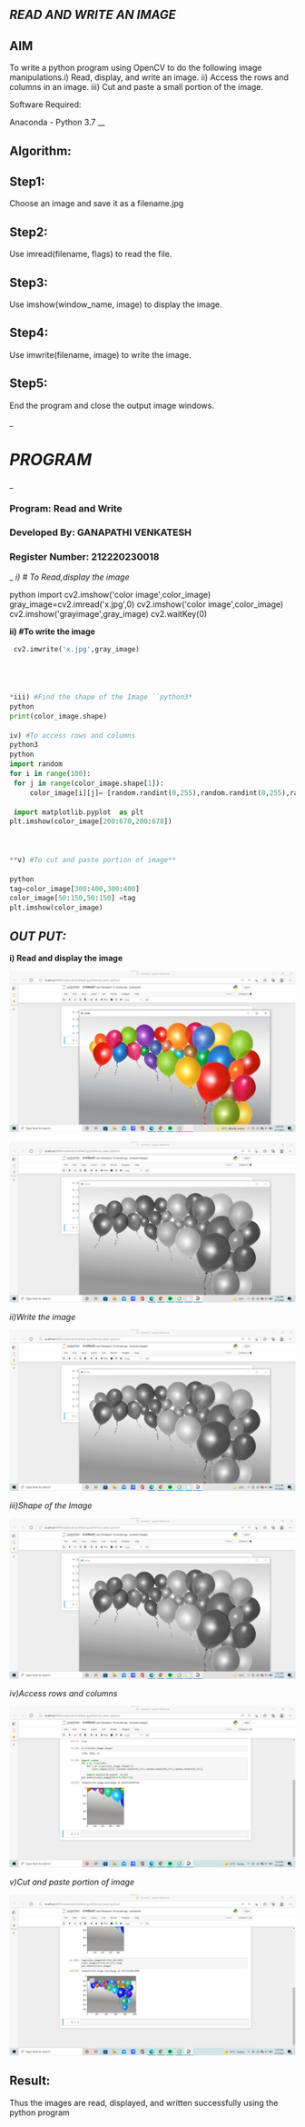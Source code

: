 ## *READ AND WRITE AN IMAGE* ##



## **AIM**
To write a python program using OpenCV to do the following image manipulations.i) Read, display, and write an image. ii) Access the rows and columns in an image. iii) Cut and paste a small portion of the image.

Software Required:

Anaconda - Python 3.7
__
## Algorithm: ##
## Step1: ##

Choose an image and save it as a filename.jpg

## Step2: ##

Use imread(filename, flags) to read the file.

## Step3: ##

Use imshow(window_name, image) to display the image.

## Step4:  ##

Use imwrite(filename, image) to write the image.

## Step5: ##


End the program and close the output image windows.

_


# *PROGRAM*
_
### Program: Read and Write

### Developed By: GANAPATHI VENKATESH
### Register Number: 212220230018

_
*i) # To Read,display the image*

  python
  import 
  cv2.imshow('color image',color_image)
  gray_image=cv2.imread('x.jpg',0)
  cv2.imshow('color image',color_image)
  cv2.imshow('grayimage',gray_image)
  cv2.waitKey(0)

  

**ii) #To write the image**
    
   
   ```python
    cv2.imwrite('x.jpg',gray_image)
  



*iii) #Find the shape of the Image ``python3*
python
   print(color_image.shape)

iv) #To access rows and columns
python3
   python
   import random
for i in range(100):
    for j in range(color_image.shape[1]):
        color_image[i][j]= [random.randint(0,255),random.randint(0,255),random.randint(0,255)]

    import matplotlib.pyplot  as plt
plt.imshow(color_image[200:670,200:670])



**v) #To cut and paste portion of image**

python
tag=color_image[300:400,300:400]
color_image[50:150,50:150] =tag
plt.imshow(color_image)

```

## *OUT PUT:*
**i) Read and display the image**



__![Image Link](https://github.com/20004426-venkatesh/Read-and-Write-Image/blob/main/color%20image.jpg)__


__![Image Link](https://github.com/20004426-venkatesh/Read-and-Write-Image/blob/main/gray%20image.jpg)__

*ii)Write the image*

__![Image Link](https://github.com/20004426-venkatesh/Read-and-Write-Image/blob/main/gray%20image.jpg)__


*iii)Shape of the Image*

__![Image Link](https://github.com/20004426-venkatesh/Read-and-Write-Image/blob/main/gray%20image.jpg)__

*iv)Access rows and columns*

__![Image Link](https://github.com/20004426-venkatesh/Read-and-Write-Image/blob/main/rows.jpg)__


*v)Cut and paste portion of image*

__![Image Link](https://github.com/20004426-venkatesh/Read-and-Write-Image/blob/main/cut.jpg)__


## **Result:**

Thus the images are read, displayed, and written successfully using the python program
